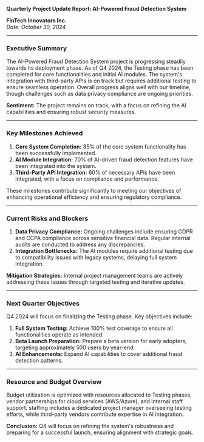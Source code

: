 

**Quarterly Project Update Report: AI-Powered Fraud Detection System**

**FinTech Innovators Inc.**  
*Date: October 30, 2024*

---

### Executive Summary

The AI-Powered Fraud Detection System project is progressing steadily towards its deployment phase. As of Q4 2024, the Testing phase has been completed for core functionalities and initial AI modules. The system's integration with third-party APIs is on track but requires additional testing to ensure seamless operation. Overall progress aligns well with our timeline, though challenges such as data privacy compliance are ongoing priorities.

**Sentiment:** The project remains on track, with a focus on refining the AI capabilities and ensuring robust security measures.

---

### Key Milestones Achieved

1. **Core System Completion:** 85% of the core system functionality has been successfully implemented.
2. **AI Module Integration:** 70% of AI-driven fraud detection features have been integrated into the system.
3. **Third-Party API Integration:** 60% of necessary APIs have been integrated, with a focus on compliance and performance.

These milestones contribute significantly to meeting our objectives of enhancing operational efficiency and ensuring regulatory compliance.

---

### Current Risks and Blockers

1. **Data Privacy Compliance:** Ongoing challenges include ensuring GDPR and CCPA compliance across sensitive financial data. Regular internal audits are conducted to address any discrepancies.
2. **Integration Bottlenecks:** The AI modules require additional testing due to compatibility issues with legacy systems, delaying full system integration.

**Mitigation Strategies:** Internal project management teams are actively addressing these issues through targeted testing and iterative updates.

---

### Next Quarter Objectives

Q4 2024 will focus on finalizing the Testing phase. Key objectives include:

1. **Full System Testing:** Achieve 100% test coverage to ensure all functionalities operate as intended.
2. **Beta Launch Preparation:** Prepare a beta version for early adopters, targeting approximately 500 users by year-end.
3. **AI Enhancements:** Expand AI capabilities to cover additional fraud detection patterns.

---

### Resource and Budget Overview

Budget utilization is optimized with resources allocated to Testing phases, vendor partnerships for cloud services (AWS/Azure), and internal staff support. staffing includes a dedicated project manager overseeing testing efforts, while third-party vendors contribute expertise in AI integration.

**Conclusion:** Q4 will focus on refining the system's robustness and preparing for a successful launch, ensuring alignment with strategic goals.